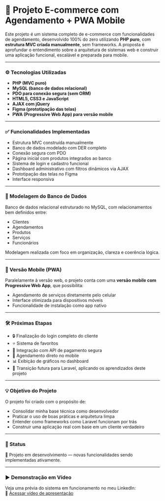 # 🛒 Projeto E-commerce com Agendamento + PWA Mobile

Este projeto é um sistema completo de e-commerce com funcionalidades de agendamento, desenvolvido 100% do zero utilizando **PHP puro**, com **estrutura MVC criada manualmente**, sem frameworks. A proposta é aprofundar o entendimento sobre a arquitetura de sistemas web e construir uma aplicação funcional, escalável e preparada para mobile.

---

<h3>⚙️ Tecnologias Utilizadas</h3>

- **PHP (MVC puro)**  
- **MySQL (banco de dados relacional)**  
- **PDO para conexão segura (sem ORM)**  
- **HTML5, CSS3 e JavaScript**  
- **AJAX com jQuery**  
- **Figma (prototipação das telas)**  
- **PWA (Progressive Web App) para versão mobile**

---

<h3>✅ Funcionalidades Implementadas</h3>

- Estrutura MVC construída manualmente
- Banco de dados modelado com DER completo
- Conexão segura com PDO
- Página inicial com produtos integrados ao banco
- Sistema de login e cadastro funcional
- Dashboard administrativo com filtros dinâmicos via AJAX
- Prototipação das telas no Figma
- Interface responsiva

---

<h3>🧠 Modelagem do Banco de Dados</h3>

Banco de dados relacional estruturado no MySQL, com relacionamentos bem definidos entre:

- Clientes  
- Agendamentos  
- Produtos  
- Serviços  
- Funcionários

Modelagem realizada com foco em organização, clareza e coerência lógica.

---

<h3>📱 Versão Mobile (PWA)</h3>

Paralelamente à versão web, o projeto conta com uma **versão mobile com Progressive Web App**, que possibilita:

- Agendamento de serviços diretamente pelo celular
- Interface otimizada para dispositivos móveis
- Funcionalidade de instalação como app nativo

---

<h3>🛠️ Próximas Etapas</h3>

- 🔒 Finalização do login completo do cliente  
- ⭐ Sistema de favoritos  
- 🛒 Integração com API de pagamento segura  
- 📅 Agendamento direto no mobile  
- 📊 Exibição de gráficos no dashboard  
- 🚀 Transição futura para Laravel, aplicando os aprendizados deste projeto

---

<h3>💡 Objetivo do Projeto</h3>

O projeto foi criado com o propósito de:

- Consolidar minha base técnica como desenvolvedor
- Praticar o uso de boas práticas e arquitetura limpa
- Entender como frameworks como Laravel funcionam por trás
- Construir uma aplicação real com base em um cliente verdadeiro

---

<h3>📌 Status</h3>

🚧 Projeto em desenvolvimento — novas funcionalidades sendo implementadas ativamente.

---

<h3>▶️ Demonstração em Vídeo</h3>

Veja uma prévia do sistema em funcionamento no meu LinkedIn:  
🔗 [Acessar vídeo de apresentação](https://www.linkedin.com/in/weslleySantos) <!-- Substitua pelo link direto do post do vídeo, se quiser -->
